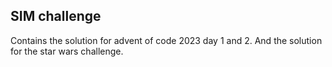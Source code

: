 ## SIM challenge

Contains the solution for advent of code 2023 day 1 and 2. And the solution for the star wars challenge.